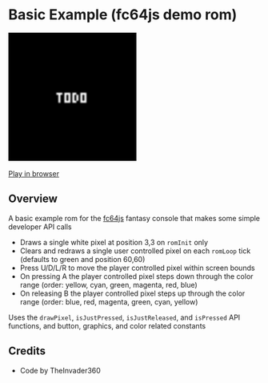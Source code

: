 # Basic Example (fc64js demo rom)

[<img src="https://raw.githubusercontent.com/TheInvader360/fc64js/main/rom/demo/basic-example/docs/demo.gif" width="256"/>](https://theinvader360.github.io/fc64js/rom/demo/basic-example/)

[Play in browser](https://theinvader360.github.io/fc64js/rom/demo/basic-example/)

## Overview

A basic example rom for the [fc64js](https://github.com/TheInvader360/fc64js) fantasy console that makes some simple developer API calls

* Draws a single white pixel at position 3,3 on ```romInit``` only
* Clears and redraws a single user controlled pixel on each ```romLoop``` tick (defaults to green and position 60,60)
* Press U/D/L/R to move the player controlled pixel within screen bounds
* On pressing A the player controlled pixel steps down through the color range (order: yellow, cyan, green, magenta, red, blue)
* On releasing B the player controlled pixel steps up through the color range (order: blue, red, magenta, green, cyan, yellow)

Uses the ```drawPixel```, ```isJustPressed```, ```isJustReleased```, and ```isPressed``` API functions, and button, graphics, and color related constants

## Credits

* Code by TheInvader360
